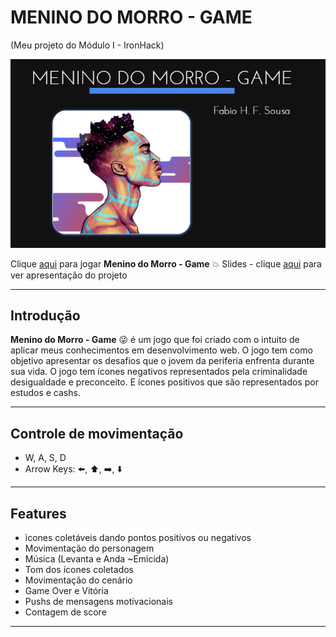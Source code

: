 # MENINO DO MORRO - GAME



(Meu projeto do Módulo I - IronHack)
 
![Start Screen](./images_mdm/menino_.PNG)

Clique [aqui](https://henriquefb08.github.io/menino_do_morro_project/) para jogar **Menino do Morro - Game**  :boom:
Slides - clique [aqui](https://slides.com/fabiohfsousa/meninodomorro_game/fullscreen) para ver apresentação do projeto

---

## Introdução

**Menino do Morro - Game** :stuck_out_tongue_winking_eye:  é um jogo que foi criado com o intuito de aplicar meus conhecimentos em desenvolvimento web. O jogo tem como objetivo apresentar os desafios que o jovem da periferia enfrenta durante sua vida. O jogo tem ícones negativos representados pela criminalidade desigualdade e preconceito. E ícones positivos que são representados por estudos e cashs.


---

## Controle de movimentação

- W, A, S, D
- Arrow Keys: :arrow_left:, :arrow_up:, :arrow_right:, :arrow_down:

---

## Features

- ìcones coletáveis dando pontos positívos ou negativos
- Movimentação do personagem
- Música (Levanta e Anda ~Emicida)
- Tom dos ícones coletados
- Movimentação do cenário
- Game Over e Vitória
- Pushs de mensagens motivacionais
- Contagem de score

---
 
